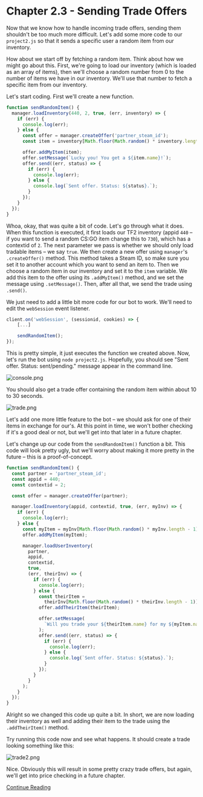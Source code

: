 # Chapter 2.3 - Sending Trade Offers

Now that we know how to handle incoming trade offers, sending them shouldn't
be too much more difficult. Let's add some more code to our `project2.js` so
that it sends a specific user a random item from our inventory.

How about we start off by fetching a random item. Think about how we might go
about this. First, we're going to load our inventory (which is loaded as an
array of items), then we'll choose a random number from 0 to the number of
items we have in our inventory. We'll use that number to fetch a specific item
from our inventory.

Let's start coding. First we'll create a new function.

```js
function sendRandomItem() {
  manager.loadInventory(440, 2, true, (err, inventory) => {
    if (err) {
      console.log(err);
    } else {
      const offer = manager.createOffer('partner_steam_id');
      const item = inventory[Math.floor(Math.random() * inventory.length - 1)];

      offer.addMyItem(item);
      offer.setMessage(`Lucky you! You get a ${item.name}!`);
      offer.send((err, status) => {
        if (err) {
          console.log(err);
        } else {
          console.log(`Sent offer. Status: ${status}.`);
        }
      });
    }
  });
}
```

Whoa, okay, that was quite a bit of code. Let's go through what it does. When
this function is executed, it first loads our TF2 inventory (appid `440` – if
you want to send a random CS:GO item change this to `730`), which has a
contextid of `2`. The next parameter we pass is whether we should only load
tradable items – we say `true`. We then create a new offer using `manager`'s
`.createOffer()` method. This method takes a Steam ID, so make sure you set it
to another account which you want to send an item to. Then we choose a random
item in our inventory and set it to the `item` variable. We add this item to
the offer using its `.addMyItem()` method, and we set the message using
`.setMessage()`. Then, after all that, we send the trade using `.send()`.

We just need to add a little bit more code for our bot to work. We'll need to
edit the `webSession` event listener.

```js
client.on('webSession', (sessionid, cookies) => {
	[...]

	sendRandomItem();
});
```

This is pretty simple, it just executes the function we created above. Now,
let's run the bot using `node project2.js`. Hopefully, you should see "Sent
offer. Status: sent/pending." message appear in the command line.

![console.png](./screenshots/console.png)

You should also get a trade offer containing the random item within about 10 to
30 seconds.

![trade.png](./screenshots/trade.png)

Let's add one more little feature to the bot – we should ask for one of their
items in exchange for our's. At this point in time, we won't bother checking if
it's a good deal or not, but we'll get into that later in a future chapter.

Let's change up our code from the `sendRandomItem()` function a bit. This code
will look pretty ugly, but we'll worry about making it more pretty in the
future – this is a proof-of-concept.

```js
function sendRandomItem() {
  const partner = 'partner_steam_id';
  const appid = 440;
  const contextid = 2;

  const offer = manager.createOffer(partner);

  manager.loadInventory(appid, contextid, true, (err, myInv) => {
    if (err) {
      console.log(err);
    } else {
      const myItem = myInv[Math.floor(Math.random() * myInv.length - 1)];
      offer.addMyItem(myItem);

      manager.loadUserInventory(
        partner,
        appid,
        contextid,
        true,
        (err, theirInv) => {
          if (err) {
            console.log(err);
          } else {
            const theirItem =
              theirInv[Math.floor(Math.random() * theirInv.length - 1)];
            offer.addTheirItem(theirItem);

            offer.setMessage(
              `Will you trade your ${theirItem.name} for my ${myItem.name}?`
            );
            offer.send((err, status) => {
              if (err) {
                console.log(err);
              } else {
                console.log(`Sent offer. Status: ${status}.`);
              }
            });
          }
        }
      );
    }
  });
}
```

Alright so we changed this code up quite a bit. In short, we are now loading
their inventory as well and adding their item to the trade using the
`.addTheirItem()` method.

Try running this code now and see what happens. It should create a trade
looking something like this:

![trade2.png](./screenshots/trade2.png)

Nice. Obviously this will result in some pretty crazy trade offers, but again,
we'll get into price checking in a future chapter.

[Continue Reading](../Chapter%202.4%20-%20Accepting%20Donations)

